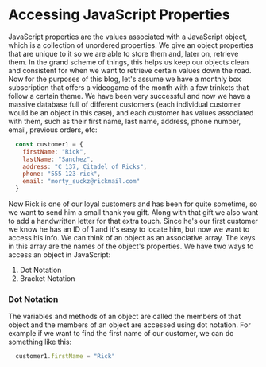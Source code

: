 # Accessing JavaScript Properties

JavaScript properties are the values associated with a JavaScript object, which is a collection of unordered properties. We give an object properties that are unique to it so we are able to store them and, later on, retrieve them. In the grand scheme of things, this helps us keep our objects clean and consistent for when we want to retrieve certain values down the road. Now for the purposes of this blog, let's assume we have a monthly box subscription that offers a videogame of the month with a few trinkets that follow a certain theme. We have been very successful and now we have a massive database full of different customers (each individual customer would be an object in this case), and each customer has values associated with them, such as their first name, last name, address, phone number, email, previous orders, etc:

```javascript
  const customer1 = {
    firstName: "Rick",
    lastName: "Sanchez",
    address: "C 137, Citadel of Ricks",
    phone: "555-123-rick",
    email: "morty_suckz@rickmail.com"
  }
```

Now Rick is one of our loyal customers and has been for quite sometime, so we want to send him a small thank you gift. Along with that gift we also want to add a handwritten letter for that extra touch. Since he's our first customer we know he has an ID of 1 and it's easy to locate him, but now we want to access his info. We can think of an object as an associative array. The keys in this array are the names of the object's properties. We have two ways to access an object in JavaScript:

1. Dot Notation
2. Bracket Notation

### Dot Notation

The variables and methods of an object are called the members of that object and the members of an object are accessed using dot notation. For example if we want to find the first name of our customer, we can do something like this:

```javascript
  customer1.firstName = "Rick"
```

